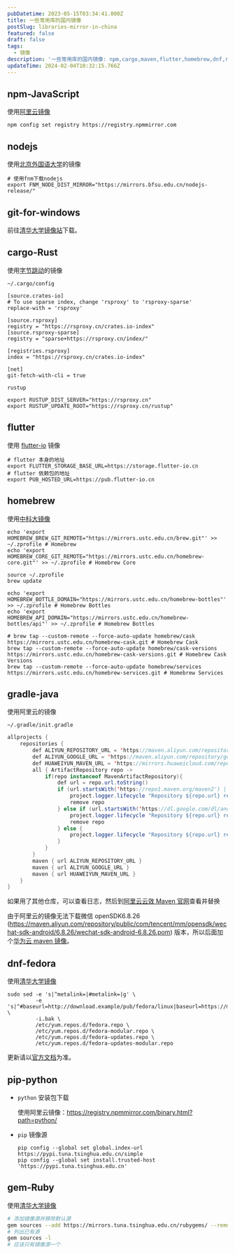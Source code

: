 ```yaml
---
pubDatetime: 2023-05-15T03:34:41.000Z
title: 一些常用库的国内镜像
postSlug: libraries-mirror-in-china
featured: false
draft: false
tags:
  - 镜像
description: '一些常用库的国内镜像: npm,cargo,maven,flutter,homebrew,dnf,ruby,pip'
updateTime: 2024-02-04T10:32:15.766Z
---
```


## npm-JavaScript

使用[阿里云镜像](https://npmmirror.com/)

```shell
npm config set registry https://registry.npmmirror.com
```

## nodejs

使用[北京外国语大学](https://mirrors.bfsu.edu.cn/help/nodejs-release/)的镜像

```shell
# 使用fnm下载nodejs
export FNM_NODE_DIST_MIRROR="https://mirrors.bfsu.edu.cn/nodejs-release/"
```

## git-for-windows

前往[清华大学镜像站](https://mirrors.tuna.tsinghua.edu.cn/github-release/git-for-windows/git/)下载。

## cargo-Rust

使用[字节跳动](http://rsproxy.cn/)的镜像

`~/.cargo/config`

```shell
[source.crates-io]
# To use sparse index, change 'rsproxy' to 'rsproxy-sparse'
replace-with = 'rsproxy'

[source.rsproxy]
registry = "https://rsproxy.cn/crates.io-index"
[source.rsproxy-sparse]
registry = "sparse+https://rsproxy.cn/index/"

[registries.rsproxy]
index = "https://rsproxy.cn/crates.io-index"

[net]
git-fetch-with-cli = true
```

`rustup`

```shell
export RUSTUP_DIST_SERVER="https://rsproxy.cn"
export RUSTUP_UPDATE_ROOT="https://rsproxy.cn/rustup"
```

## flutter

使用 [flutter-io](https://flutter-io.cn/) 镜像

```shell
# flutter 本身的地址
export FLUTTER_STORAGE_BASE_URL=https://storage.flutter-io.cn
# flutter 依赖包的地址
export PUB_HOSTED_URL=https://pub.flutter-io.cn
```

## homebrew

使用[中科大镜像](https://mirrors.ustc.edu.cn/)

```shell
echo 'export HOMEBREW_BREW_GIT_REMOTE="https://mirrors.ustc.edu.cn/brew.git"' >> ~/.zprofile # Homebrew
echo 'export HOMEBREW_CORE_GIT_REMOTE="https://mirrors.ustc.edu.cn/homebrew-core.git"' >> ~/.zprofile # Homebrew Core

source ~/.zprofile
brew update

echo 'export HOMEBREW_BOTTLE_DOMAIN="https://mirrors.ustc.edu.cn/homebrew-bottles"' >> ~/.zprofile # Homebrew Bottles
echo 'export HOMEBREW_API_DOMAIN="https://mirrors.ustc.edu.cn/homebrew-bottles/api"' >> ~/.zprofile # Homebrew Bottles

# brew tap --custom-remote --force-auto-update homebrew/cask https://mirrors.ustc.edu.cn/homebrew-cask.git # Homebrew Cask
brew tap --custom-remote --force-auto-update homebrew/cask-versions https://mirrors.ustc.edu.cn/homebrew-cask-versions.git # Homebrew Cask Versions
brew tap --custom-remote --force-auto-update homebrew/services https://mirrors.ustc.edu.cn/homebrew-services.git # Homebrew Services
```

## gradle-java

使用阿里云的镜像

`~/.gradle/init.gradle`

```java
allprojects {
    repositories {
        def ALIYUN_REPOSITORY_URL = 'https://maven.aliyun.com/repository/public'
        def ALIYUN_GOOGLE_URL = 'https://maven.aliyun.com/repository/google'
        def HUAWEIYUN_MAVEN_URL = 'https://mirrors.huaweicloud.com/repository/maven'
        all { ArtifactRepository repo ->
            if(repo instanceof MavenArtifactRepository){
                def url = repo.url.toString()
                if (url.startsWith('https://repo1.maven.org/maven2') || url.startsWith('https://jcenter.bintray.com') || url.startsWith('https://repo.maven.apache.org/maven2/')) {
                    project.logger.lifecycle "Repository ${repo.url} replaced by $ALIYUN_REPOSITORY_URL."
                    remove repo
                } else if (url.startsWith('https://dl.google.com/dl/android/maven2') || url.startsWith('https://maven.google.com')) {
                    project.logger.lifecycle "Repository ${repo.url} replaced by $ALIYUN_GOOGLE_URL."
                    remove repo
                } else {
                    project.logger.lifecycle "Repository ${repo.url} replaced by None."
                }
            }
        }
        maven { url ALIYUN_REPOSITORY_URL }
        maven { url ALIYUN_GOOGLE_URL }
        maven { url HUAWEIYUN_MAVEN_URL }
    }
}
```

如果用了其他仓库，可以查看日志，然后到[阿里云云效 Maven 官网](https://developer.aliyun.com/mvn/guide)查看并替换

由于阿里云的镜像无法下载微信 openSDK6.8.26 (<https://maven.aliyun.com/repository/public/com/tencent/mm/opensdk/wechat-sdk-android/6.8.26/wechat-sdk-android-6.8.26.pom>) 版本，所以后面加个[华为云 maven 镜像](https://mirrors.huaweicloud.com/mirrorDetail/5ea0025f2ab89b484a4dd5ce)。

## dnf-fedora

使用[清华大学镜像](https://mirrors.tuna.tsinghua.edu.cn/)

```shell
sudo sed -e 's|^metalink=|#metalink=|g' \
         -e 's|^#baseurl=http://download.example/pub/fedora/linux|baseurl=https://mirrors.tuna.tsinghua.edu.cn/fedora|g' \
         -i.bak \
         /etc/yum.repos.d/fedora.repo \
         /etc/yum.repos.d/fedora-modular.repo \
         /etc/yum.repos.d/fedora-updates.repo \
         /etc/yum.repos.d/fedora-updates-modular.repo
```

更新请以[官方文档](https://mirrors.tuna.tsinghua.edu.cn/help/fedora/)为准。

## pip-python

- `python` 安装包下载

  使用阿里云镜像：<https://registry.npmmirror.com/binary.html?path=python/>

- `pip` 镜像源

  ```shell
  pip config --global set global.index-url https://pypi.tuna.tsinghua.edu.cn/simple
  pip config --global set install.trusted-host 'https://pypi.tuna.tsinghua.edu.cn'
  ```

## gem-Ruby

使用[清华大学镜像](https://mirrors.tuna.tsinghua.edu.cn/help/rubygems/)

```bash
# 添加镜像源并移除默认源
gem sources --add https://mirrors.tuna.tsinghua.edu.cn/rubygems/ --remove https://rubygems.org/
# 列出已有源
gem sources -l
# 应该只有镜像源一个
```
